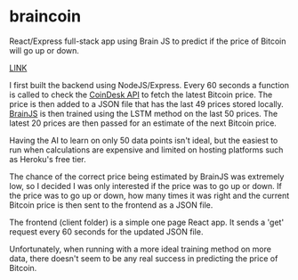# braincoin

React/Express full-stack app using Brain JS to predict if the price of Bitcoin will go up or down.

[LINK](https://brain-coin.herokuapp.com/)

I first built the backend using NodeJS/Express. Every 60 seconds a function is called to check the [CoinDesk API](https://api.coindesk.com/v1/bpi/currentprice.json) to fetch the latest Bitcoin price. The price is then added to a JSON file that has the last 49 prices stored locally. [BrainJS](https://github.com/BrainJS/brain.js) is then trained using the LSTM method on the last 50 prices. The latest 20 prices are then passed for an estimate of the next Bitcoin price. 

Having the AI to learn on only 50 data points isn't ideal, but the easiest to run when calculations are expensive and limited on hosting platforms such as Heroku's free tier. 

The chance of the correct price being estimated by BrainJS was extremely low, so I decided I was only interested if the price was to go up or down. If the price was to go up or down, how many times it was right and the current Bitcoin price is then sent to the frontend as a JSON file.

The frontend (client folder) is a simple one page React app. It sends a 'get' request every 60 seconds for the updated JSON file. 

Unfortunately, when running with a more ideal training method on more data, there doesn't seem to be any real success in predicting the price of Bitcoin.
